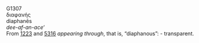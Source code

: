 <body>
  <p>G1307<br>  διαφανής  <br> diaphanēs  <br><i>dee-af-an-ace‘ </i><br>From <a href="g1223.htm">1223</a> and <a href="g5316.htm">5316</a>  <i>appearing</i> <i>through</i>, that is, “diaphanous”: - transparent.<br></p>
 </body>